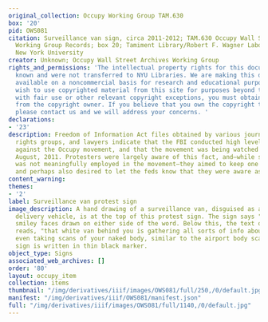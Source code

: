 ```yaml
---
original_collection: Occupy Working Group TAM.630
box: '20'
pid: OWS081
citation: Surveillance van sign, circa 2011-2012; TAM.630 Occupy Wall Street Archives
  Working Group Records; box 20; Tamiment Library/Robert F. Wagner Labor Archives,
  New York University
creator: Unknown; Occupy Wall Street Archives Working Group
rights_and_permissions: 'The intellectual property rights for this document are not
  known and were not transferred to NYU Libraries. We are making this document publicly
  available on a noncommercial basis for research and educational purposes. If you
  wish to use copyrighted material from this site for purposes beyond those in accordance
  with fair use or other relevant copyright exceptions, you must obtain permission
  from the copyright owner. If you believe that you own the copyright to this document,
  please contact us and we will address your concerns. '
declarations:
- '23'
description: Freedom of Information Act files obtained by various journalists, civil
  rights groups, and lawyers indicate that the FBI conducted high levels of surveillance
  against the Occupy movement, and that the movement was being watched as early as
  August, 2011. Protesters were largely aware of this fact, and—while security culture
  was not meaningfully employed in the movement—they aimed to keep one another aware,
  and perhaps also desired to let the feds know that they were aware as well.
content_warning:
themes:
- '2'
label: Surveillance van protest sign
image_description: A hand drawing of a surveillance van, disguised as a "Joe's Pizza"
  delivery vehicle, is at the top of this protest sign. The sign says "Smile" with
  smiley faces drawn on either side of the word. Below this, the text of the sign
  reads, "that white van behind you is gathering all sorts of info about you, possibly
  even taking scans of your naked body, similar to the airport body scanners." The
  sign is written in thin black marker.
object_type: Signs
associated_web_archives: []
order: '80'
layout: occupy_item
collection: items
thumbnail: "/img/derivatives/iiif/images/OWS081/full/250,/0/default.jpg"
manifest: "/img/derivatives/iiif/OWS081/manifest.json"
full: "/img/derivatives/iiif/images/OWS081/full/1140,/0/default.jpg"
---
```

